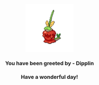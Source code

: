<p align="center">
    <img src="https://raw.githubusercontent.com/PokeAPI/sprites/master/sprites/pokemon/1011.png" width="150" height="150">
</p>
<h3 align="center">You have been greeted by - <b>Dipplin</b></h3>
<h3 align="center">Have a wonderful day!</h3>
